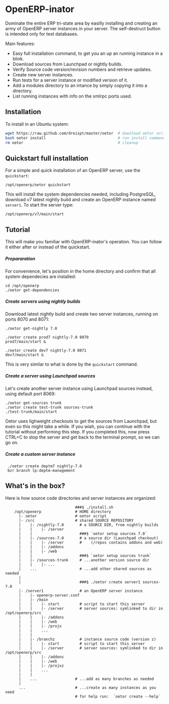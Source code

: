 OpenERP-inator
==============

Dominate the entire ERP tri-state area by easilly installing and creating an army of OpenERP server instances in your server. The self-destruct button is intended only for test databases.

Main features:

* Easy full installation command, to get you an up an running instance in a blink.
* Download sources from Launchpad or nightly builds.
* Verify Source code version/revision numbers and retrieve updates.
* Create new server instances.
* Run tests for a server instance or modified version of it.
* Add a modules directory to an intance by simply copying it into a directory.
* List running instances with info on the xmlrpc ports used.


Installation
------------

To install in an Ubuntu system:

```bash
wget https://raw.github.com/dreispt/master/oetor  # download oetor script
bash oetor install                                # run install command
rm oetor                                          # cleanup
```


Quickstart full installation
---------------------------

For a simple and quick installation of an OpenERP server, use the `quickstart`:

    /opt/openerp/oetor quickstart 

This will install the system dependencies needed, including PostgreSQL, download v7 latest nightly build and create an OpenERP instance named `server1`. 
To start the server type:

    /opt/openerp/v7/main/start


Tutorial
--------

This will make you familiar with OpenERP-inator's operation. You can follow it either after or instead of the quickstart.


##### Prepararation
 
For convenience, let's position in the home directory and confirm that all system dependecies are installed:

    cd /opt/openerp
    ./oetor get-dependencies

##### Create servers using nightly builds

Download latest nightly build and create two server instances, running on ports 8070 and 8071:

    ./oetor get-nightly 7.0

    ./oetor create prod7 nightly-7.0 8070
    prod7/main/start &

    ./oetor create dev7 nightly-7.0 8071
    dev7/main/start &

This is very similar to what is done by the `quickstart` command.


##### Create a server using Launchpad sources

Let's create another server instance using Launchpad sources instead, using default port 8069:

    ./oetor get-sources trunk
    ./oetor create test-trunk sources-trunk
    ./test-trunk/main/start 

Oetor uses lighweight checkouts to get the sources from Launchpad, but even so this might take a while. If you wiah, you can continue with the tutorial without performing this step.
If you completed this, now press CTRL+C to stop the server and get back to the terminal prompt, so we can go on.


##### Create a custom server instance

     ./oetor create deptm7 nightly-7.0
     bzr branch lp:deptm-management 


What's in the box?
------------------

Here is how source code directories and server instances are organized:

                                   ###$ ./install.sh
        /opt/openerp               # HOME directory
          |- oetor                 # oetor script
          |- /src                  # shared SOURCE REPOSITORY
          |    |- /nightly-7.0       # a SOURCE DIR, from nightly builds
          |    |    |- /server
          |    |                     ###$ `oetor setup sources 7.0`
          |    |- /sources-7.0       # a source dir (Launchpad checkout)
          |    |    |- /server       #    (/repos contains addons and web)
          |    |    |- /addons
          |    |    |- /web
          |    |                     ###$ `oetor setup sources trunk`
          |    |- /sources-trunk     # ...another version source dir
          |    |    |- ...
          |    ...                   # ...add other shared sources as needed
          |
          |                          ###$ ./oetor create server1 sources-7.0 
          |- /server1                # an OpenERP server instance
          |    |- openerp-server.conf 
          |    |- /main
          |    |    |- start         # script to start this server
          |    |    |- /server       # server sources: symlinked to dir in /opt/openerp/src
          |    |    |- /addons 
          |    |    |- /web
          |    |    |- /projx
          |    |    ... 
          |    |
          |    |- /branchz           # instance source code (version z)
          |    |    |- start         # script to start this server
          |    |    |- /server       # server sources: symlinked to dir in /opt/openerp/src
          |    |    |- /addons 
          |    |    |- /web
          |    |    |- /projxz
          |    |    ... 
          |    |
          |    ...                 # ...add as many branches as needed
          |
          ...                      # ...create as many instances as you need
                                   # for help run:  `oetor create --help`



